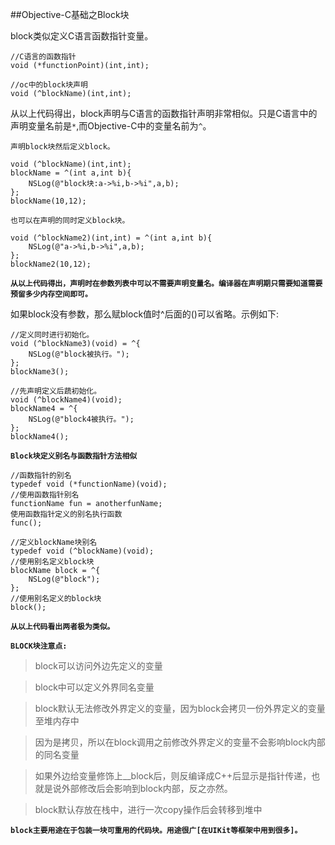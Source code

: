 ##Objective-C基础之Block块

block类似定义C语言函数指针变量。

```objc
//C语言的函数指针
void (*functionPoint)(int,int);

//oc中的block块声明
void (^blockName)(int,int);
```

从以上代码得出，block声明与C语言的函数指针声明非常相似。只是C语言中的声明变量名前是`*`,而Objective-C中的变量名前为`^`。

`声明block块然后定义block。`

```objc
void (^blockName)(int,int);
blockName = ^(int a,int b){
    NSLog(@"block块:a->%i,b->%i",a,b);
};
blockName(10,12);
```

`也可以在声明的同时定义block块。`

```objc
void (^blockName2)(int,int) = ^(int a,int b){
    NSLog(@"a->%i,b->%i",a,b);
};
blockName2(10,12);
```

**`从以上代码得出，声明时在参数列表中可以不需要声明变量名。编译器在声明期只需要知道需要预留多少内存空间即可。`**

如果block没有参数，那么赋block值时^后面的()可以省略。示例如下:

```objc
//定义同时进行初始化。
void (^blockName3)(void) = ^{
    NSLog(@"block被执行。");
};
blockName3();

//先声明定义后蔬初始化。
void (^blockName4)(void);
blockName4 = ^{
    NSLog(@"block4被执行。");
};
blockName4();
```

**`Block块定义别名与函数指针方法相似`**

```objc
//函数指针的别名
typedef void (*functionName)(void);
//使用函数指针别名
functionName fun = anotherfunName;
使用函数指针定义的别名执行函数
func();

//定义blockName块别名
typedef void (^blockName)(void);
//使用别名定义block块
blockName block = ^{
    NSLog(@"block");
};
//使用别名定义的block块
block();
```
**`从以上代码看出两者极为类似。`**

**`BLOCK块注意点:`**

> block可以访问外边先定义的变量

> block中可以定义外界同名变量

> block默认无法修改外界定义的变量，因为block会拷贝一份外界定义的变量至堆内存中

> 因为是拷贝，所以在block调用之前修改外界定义的变量不会影响block内部的同名变量

> 如果外边给变量修饰上__block后，则反编译成C++后显示是指针传递，也就是说外部修改后会影响到block内部，反之亦然。

> block默认存放在栈中，进行一次copy操作后会转移到堆中

**`block主要用途在于包装一块可重用的代码块。用途很广[在UIKit等框架中用到很多]。`**

